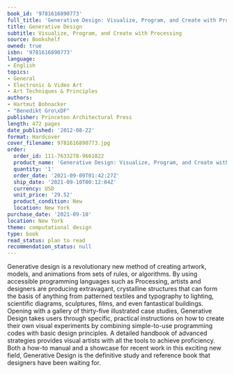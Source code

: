 ```yaml
---
book_id: '9781616890773'
full_title: 'Generative Design: Visualize, Program, and Create with Processing'
title: Generative Design
subtitle: Visualize, Program, and Create with Processing
source: Bookshelf
owned: true
isbn: '9781616890773'
language:
- English
topics:
- General
- Electronic & Video Art
- Art Techniques & Principles
authors:
- Hartmut Bohnacker
- "Benedikt Gro\xDF"
publisher: Princeton Architectural Press
length: 472 pages
date_published: '2012-08-22'
format: Hardcover
cover_filename: 9781616890773.jpg
order:
  order_id: 111-7633278-9661822
  product_name: 'Generative Design: Visualize, Program, and Create with Processing'
  quantity: '1'
  order_date: '2021-09-09T01:42:27Z'
  ship_date: '2021-09-10T00:12:04Z'
  currency: USD
  unit_price: '29.52'
  product_condition: New
  location: New York
purchase_date: '2021-09-10'
location: New York
theme: computational design
type: book
read_status: plan to read
recommendation_status: null
---
```

Generative design is a revolutionary new method of creating artwork, models, and animations from sets of rules, or algorithms. By using accessible programming languages such as Processing, artists and designers are producing extravagant, crystalline structures that can form the basis of anything from patterned textiles and typography to lighting, scientific diagrams, sculptures, films, and even fantastical buildings. Opening with a gallery of thirty-five illustrated case studies, Generative Design takes users through specific, practical instructions on how to create their own visual experiments by combining simple-to-use programming codes with basic design principles. A detailed handbook of advanced strategies provides visual artists with all the tools to achieve proficiency. Both a how-to manual and a showcase for recent work in this exciting new field, Generative Design is the definitive study and reference book that designers have been waiting for.
